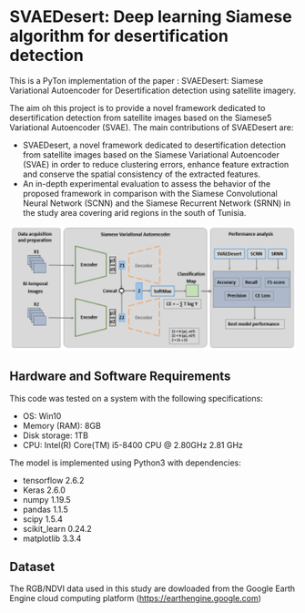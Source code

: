 
# SVAEDesert: Deep learning Siamese algorithm for desertification detection
This is a PyTon implementation of the paper : SVAEDesert: Siamese Variational Autoencoder for Desertification detection using satellite imagery.

The aim oh this project is to provide a novel framework dedicated to desertification detection from satellite images based on the Siamese5 Variational Autoencoder (SVAE).
The main contributions of SVAEDesert are:
- SVAEDesert, a novel  framework dedicated to desertification detection from satellite images based on the Siamese Variational Autoencoder (SVAE) in order to reduce clustering errors, enhance feature extraction and conserve the spatial consistency of the extracted features.
- An in-depth experimental evaluation to assess the behavior of the proposed framework in comparison with the Siamese Convolutional Neural Network (SCNN) and the Siamese Recurrent Network (SRNN) in the study area  covering arid regions in the south of Tunisia.

<img src="method.pdf" width="700">

## Hardware and Software Requirements
This code was tested on a system with the following specifications:
- OS: Win10
- Memory (RAM): 8GB
- Disk storage: 1TB
- CPU: Intel(R) Core(TM) i5-8400 CPU @ 2.80GHz 2.81 GHz

The model is implemented using Python3 with dependencies:
- tensorflow 2.6.2
- Keras 2.6.0
- numpy 1.19.5 
- pandas 1.1.5
- scipy 1.5.4 
- scikit\_learn 0.24.2
- matplotlib 3.3.4  
## Dataset
The RGB/NDVI data used in this study are dowloaded from the Google Earth Engine cloud computing platform (https://earthengine.google.com)
